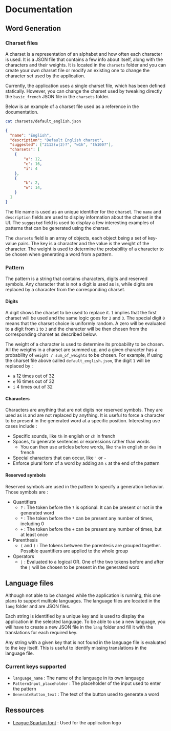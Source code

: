 # Documentation

## Word Generation

### Charset files

A charset is a representation of an alphabet and how often each character is used. It is a JSON file that contains a few info about itself, along with the characters and their weights. It is located in the `charsets` folder and you can create your own charset file or modify an existing one to change the character set used by the application.

Currently, the application uses a single charset file, which has been defined statically. However, you can change the charset used by tweaking directly the `basic_french` JSON file in the `charsets` folder.

Below is an example of a charset file used as a reference in the documentation.

```bash
cat charsets/default_english.json
```

```json
{
  "name": "English",
  "description": "Default English charset",
  "suggested": ["2112(w|2)?", "w1h", "th100?"],
  "charsets": [
    {
        "a": 12,
        "e": 16,
        "i": 4
    },
    {
        "b": 2,
        "w": 14,
    }
  ]
}
```

The file name is used as an unique identifier for the charset. The `name` and `description` fields are used to display information about the charset in the UI. The `suggested` field is used to display a few interesting examples of patterns that can be generated using the charset.

The `charsets` field is an array of objects, each object being a set of key-value pairs. The key is a character and the value is the weight of the character. The weight is used to determine the probability of a character to be chosen when generating a word from a pattern.

### Pattern

The pattern is a string that contains characters, digits and reserved symbols. Any character that is not a digit is used as is, while digits are replaced by a character from the corresponding charset.

#### Digits

A digit shows the charset to be used to replace it. `1` implies that the first charset will be used and the same logic goes for `2` and `3`. The special digit `0` means that the charset choice is uniformly random. A zero will be evaluated to a digit from `1` to `3` and the character will be then chosen from the corresponding charset as described below.

The weight of a character is used to determine its probability to be chosen. All the weigths in a charset are summed up, and a given character has a probability of `weight / sum_of_weights` to be chosen. For example, if using the charset file above called `default_english.json`, the digit `1` will be replaced by :
- `a` 12 times out of 32
- `e` 16 times out of 32
- `i` 4 times out of 32

#### Characters

Characters are anything that are not digits nor reserved symbols. They are used as is and are not replaced by anything. It is useful to force a character to be present in the generated word at a specific position. Interesting use cases include :
- Specific sounds, like `th` in english or `ch` in french
- Spaces, to generate sentences or expressions rather than words
  - You can then use articles before words, like `the` in english or `des` in french
- Special characters that can occur, like `'` or `-`
- Enforce plural form of a word by adding an `s` at the end of the pattern

#### Reserved symbols

Reserved symbols are used in the pattern to specify a generation behavior. Those symbols are :

- Quantifiers
  - `?` : The token before the `?` is optional. It can be present or not in the generated word
  - `*` : The token before the `*` can be present any number of times, including 0
  - `+` : The token before the `+` can be present any number of times, but at least once
- Parenthesis
  - `(` and `)` : The tokens between the parentesis are grouped together. Possible quantifiers are applied to the whole group
- Operators
  - `|` : Evaluated to a logical OR. One of the two tokens before and after the `|` will be chosen to be present in the generated word

## Language files

Although not able to be changed while the application is running, this one plans to support multiple languages. The language files are located in the `lang` folder and are JSON files.

Each string is identified by a unique key and is used to display the application in the selected language. To be able to use a new language, you will have to create a new JSON file in the `lang` folder and fill it with the translations for each required key.

Any string with a given key that is not found in the language file is evaluated to the key itself. This is useful to identify missing translations in the language file.

### Current keys supported

- `language_name` : The name of the language in its own language
- `PatternInput_placeholder` : The placeholder of the input used to enter the pattern
- `GenerateButton_text` : The text of the button used to generate a word

## Ressources

- [League Spartan font](https://www.theleagueofmoveabletype.com/league-spartan) : Used for the application logo